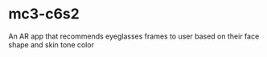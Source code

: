 # mc3-c6s2
An AR app that recommends eyeglasses frames to user based on their face shape and skin tone color
